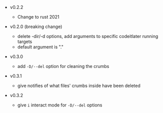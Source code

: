 + v0.2.2
  + Change to rust 2021

+ v0.2.0 (breaking change)
  + delete -dir/-d options, add arguments to specific codeitlater running targets
  + default argument is "."

+ v0.3.0
  + add `-D/--del` option for cleaning the crumbs

+ v0.3.1
  + give notifies of what files' crumbs inside have been deleted

+ v0.3.2
  + give `i` interact mode for `-D/--del` options
